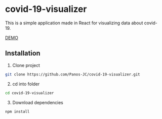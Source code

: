 # covid-19-visualizer

This is a simple application made in React for visualizing data about covid-19.

[DEMO](https://covid-19-visualizer-e240b.web.app/)

## Installation

1. Clone project

```bash
git clone https://github.com/Panos-JC/covid-19-visualizer.git
```

2. cd into folder

```bash
cd covid-19-visualizer
```

3. Download dependencies

```bash
npm install
```
